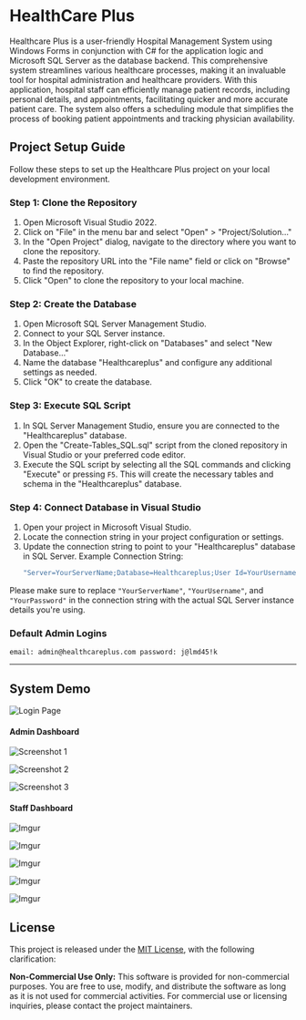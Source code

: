 # HealthCare Plus

Healthcare Plus is a user-friendly Hospital Management System using Windows Forms in conjunction with C# for the application logic and Microsoft SQL Server as the database backend. This comprehensive system streamlines various healthcare processes, making it an invaluable tool for hospital administration and healthcare providers. With this application, hospital staff can efficiently manage patient records, including personal details, and appointments, facilitating quicker and more accurate patient care. The system also offers a scheduling module that simplifies the process of booking patient appointments and tracking physician availability.

## Project Setup Guide

Follow these steps to set up the Healthcare Plus project on your local development environment.

### Step 1: Clone the Repository

1. Open Microsoft Visual Studio 2022.
2. Click on "File" in the menu bar and select "Open" > "Project/Solution..."
3. In the "Open Project" dialog, navigate to the directory where you want to clone the repository.
4. Paste the repository URL into the "File name" field or click on "Browse" to find the repository.
5. Click "Open" to clone the repository to your local machine.

### Step 2: Create the Database

1. Open Microsoft SQL Server Management Studio.
2. Connect to your SQL Server instance.
3. In the Object Explorer, right-click on "Databases" and select "New Database..."
4. Name the database "Healthcareplus" and configure any additional settings as needed.
5. Click "OK" to create the database.

### Step 3: Execute SQL Script

1. In SQL Server Management Studio, ensure you are connected to the "Healthcareplus" database.
2. Open the "Create-Tables_SQL.sql" script from the cloned repository in Visual Studio or your preferred code editor.
3. Execute the SQL script by selecting all the SQL commands and clicking "Execute" or pressing `F5`. This will create the necessary tables and schema in the "Healthcareplus" database.

### Step 4: Connect Database in Visual Studio

1. Open your project in Microsoft Visual Studio.
2. Locate the connection string in your project configuration or settings.
3. Update the connection string to point to your "Healthcareplus" database in SQL Server.
   Example Connection String:
   ```csharp
   "Server=YourServerName;Database=Healthcareplus;User Id=YourUsername;Password=YourPassword;"

Please make sure to replace `"YourServerName"`, `"YourUsername"`, and `"YourPassword"` in the connection string with the actual SQL Server instance details you're using.

### Default Admin Logins
`email: admin@healthcareplus.com
password: j@lmd45!k`

---

## System Demo

![Login Page](https://i.imgur.com/TgHIJH2.png)

#### Admin Dashboard

![Screenshot 1](https://i.imgur.com/uJMJ0on.png)

![Screenshot 2](https://i.imgur.com/lxiXsn6.png)

![Screenshot 3](https://i.imgur.com/fvMEBYO.png)

#### Staff Dashboard

![Imgur](https://i.imgur.com/OwGTsM7.png)

![Imgur](https://i.imgur.com/D6RJNxl.png)

![Imgur](https://i.imgur.com/NLWz7Nb.png)

![Imgur](https://i.imgur.com/WTpglVE.png)

![Imgur](https://i.imgur.com/7BcaraH.png)

## License

This project is released under the [MIT License](LICENSE), with the following clarification:

**Non-Commercial Use Only:** This software is provided for non-commercial purposes. You are free to use, modify, and distribute the software as long as it is not used for commercial activities. For commercial use or licensing inquiries, please contact the project maintainers.
